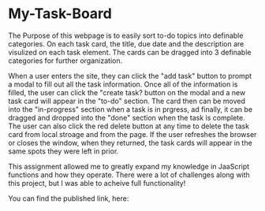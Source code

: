 # My-Task-Board
The Purpose of this webpage is to easily sort to-do topics into definable categories. On each task card, the title, due date and the description are visulized on each task element. The cards can be dragged into 3 definable categories for further organization. 

When a user enters the site, they can click the "add task" button to prompt a modal to fill out all the task information. Once all of the information is filled, the user can click the "create task? button on the modal and a new task card will appear in the "to-do" section. The card then can be moved into the "in-progress" section when a task is in prgress, ad finally, it can be dragged and dropped into the "done" section when the task is complete. The user can also click the red delete button at any time to delete the task card from local stroage and from the page. If the user refreshes the browser or closes the window, when they returned, the task cards will appear in the same spots they were left in prior. 

This assignment allowed me to greatly expand my knowledge in JaaScript functions and how they operate. There were a lot of challenges along with this project, but I was able to acheive full functionality!

You can find the published link, here: 
